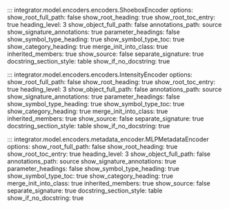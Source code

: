 ::: integrator.model.encoders.encoders.ShoeboxEncoder
    options: 
      show_root_full_path: false
      show_root_heading: true
      show_root_toc_entry: true
      heading_level: 3
      show_object_full_path: false
      annotations_path: source
      show_signature_annotations: true
      parameter_headings: false
      show_symbol_type_heading: true
      show_symbol_type_toc: true
      show_category_heading: true
      merge_init_into_class: true
      inherited_members: true
      show_source: false
      separate_signature: true
      docstring_section_style: table
      show_if_no_docstring: true

::: integrator.model.encoders.encoders.IntensityEncoder
    options: 
      show_root_full_path: false
      show_root_heading: true
      show_root_toc_entry: true
      heading_level: 3
      show_object_full_path: false
      annotations_path: source
      show_signature_annotations: true
      parameter_headings: false
      show_symbol_type_heading: true
      show_symbol_type_toc: true
      show_category_heading: true
      merge_init_into_class: true
      inherited_members: true
      show_source: false
      separate_signature: true
      docstring_section_style: table
      show_if_no_docstring: true

::: integrator.model.encoders.metadata_encoder.MLPMetadataEncoder
    options: 
      show_root_full_path: false
      show_root_heading: true
      show_root_toc_entry: true
      heading_level: 3
      show_object_full_path: false
      annotations_path: source
      show_signature_annotations: true
      parameter_headings: false
      show_symbol_type_heading: true
      show_symbol_type_toc: true
      show_category_heading: true
      merge_init_into_class: true
      inherited_members: true
      show_source: false
      separate_signature: true
      docstring_section_style: table
      show_if_no_docstring: true


